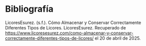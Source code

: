 # Bibliografía #

LicoresEsurez. (s.f.). Cómo Almacenar y Conservar Correctamente Diferentes Tipos de Licores. LicoresEsurez. Recuperado de https://www.licoresesurez.com/como-almacenar-y-conservar-correctamente-diferentes-tipos-de-licores/ el 20 de abril de 2025.
